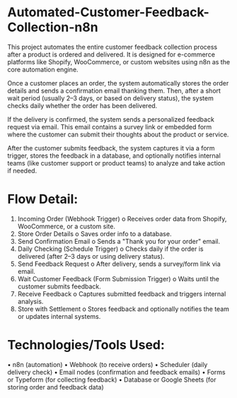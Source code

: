 # Automated-Customer-Feedback-Collection-n8n
This project automates the entire customer feedback collection process after a product is ordered and delivered. It is designed for e-commerce platforms like Shopify, WooCommerce, or custom websites using n8n as the core automation engine. 

Once a customer places an order, the system automatically stores the order details and sends a confirmation email thanking them. Then, after a short wait period (usually 2–3 days, or based on delivery status), the system checks daily whether the order has been delivered.

If the delivery is confirmed, the system sends a personalized feedback request via email. This email contains a survey link or embedded form where the customer can submit their thoughts about the product or service.

After the customer submits feedback, the system captures it via a form trigger, stores the feedback in a database, and optionally notifies internal teams (like customer support or product teams) to analyze and take action if needed.

# Flow Detail:
1.	Incoming Order (Webhook Trigger)
  o	Receives order data from Shopify, WooCommerce, or a custom site.
2.	Store Order Details
  o	Saves order info to a database.
3.	Send Confirmation Email
  o	Sends a "Thank you for your order" email.
4.	Daily Checking (Schedule Trigger)
  o	Checks daily if the order is delivered (after 2–3 days or using delivery status).
5.	Send Feedback Request
  o	After delivery, sends a survey/form link via email.
6.	Wait Customer Feedback (Form Submission Trigger)
  o	Waits until the customer submits feedback.
7.	Receive Feedback
  o	Captures submitted feedback and triggers internal analysis.
8.	Store with Settlement
  o	Stores feedback and optionally notifies the team or updates internal systems.

# Technologies/Tools Used:
•	n8n (automation)
•	Webhook (to receive orders)
•	Scheduler (daily delivery check)
•	Email nodes (confirmation and feedback emails)
•	Forms or Typeform (for collecting feedback)
•	Database or Google Sheets (for storing order and feedback data)
